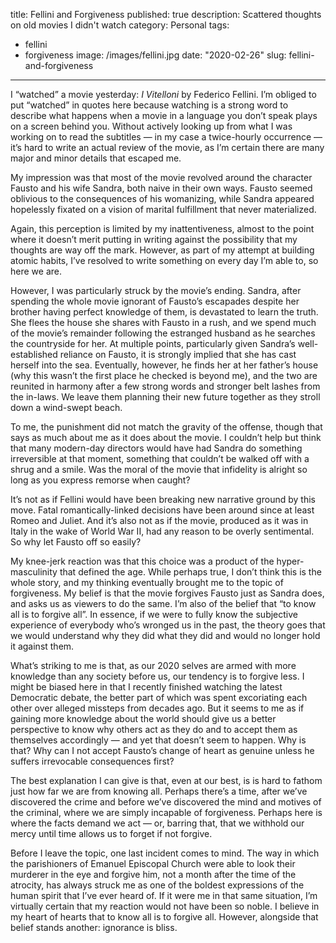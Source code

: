 title: Fellini and Forgiveness
published: true
description: Scattered thoughts on old movies I didn't watch
category: Personal
tags:
 - fellini
 - forgiveness
image: /images/fellini.jpg
date: "2020-02-26"
slug: fellini-and-forgiveness
---

I “watched” a movie yesterday: _I Vitelloni_ by Federico Fellini. I’m obliged to put “watched” in quotes here because watching is a strong word to describe what happens when a movie in a language you don’t speak plays on a screen behind you. Without actively looking up from what I was working on to read the subtitles — in my case a twice-hourly occurrence — it’s hard to write an actual review of the movie, as I’m certain there are many major and minor details that escaped me. 

My impression was that most of the movie revolved around the character Fausto and his wife Sandra, both naive in their own ways. Fausto seemed oblivious to the consequences of his womanizing, while Sandra appeared hopelessly fixated on a vision of marital fulfillment that never materialized. 

Again, this perception is limited by my inattentiveness, almost to the point where it doesn’t merit putting in writing against the possibility that my thoughts are way off the mark. However, as part of my attempt at building atomic habits, I’ve resolved to write something on every day I’m able to, so here we are.

However, I was particularly struck by the movie’s ending. Sandra, after spending the whole movie ignorant of Fausto’s escapades despite her brother having perfect knowledge of them, is devastated to learn the truth. She flees the house she shares with Fausto in a rush, and we spend much of the movie’s remainder following the estranged husband as he searches the countryside for her. At multiple points, particularly given Sandra’s well-established reliance on Fausto, it is strongly implied that she has cast herself into the sea. Eventually, however, he finds her at her father’s house (why this wasn’t the first place he checked is beyond me), and the two are reunited in harmony after a few strong words and stronger belt lashes from the in-laws. We leave them planning their new future together as they stroll down a wind-swept beach.

To me, the punishment did not match the gravity of the offense, though that says as much about me as it does about the movie. I couldn’t help but think that many modern-day directors would have had Sandra do something irreversible at that moment, something that couldn’t be walked off with a shrug and a smile. Was the moral of the movie that infidelity is alright so long as you express remorse when caught?

It’s not as if Fellini would have been breaking new narrative ground by this move. Fatal romantically-linked decisions have been around since at least Romeo and Juliet. And it’s also not as if the movie, produced as it was in Italy in the wake of World War II, had any reason to be overly sentimental. So why let Fausto off so easily?

My knee-jerk reaction was that this choice was a product of the hyper-masculinity that defined the age. While perhaps true, I don’t think this is the whole story, and my thinking eventually brought me to the topic of forgiveness. My belief is that the movie forgives Fausto just as Sandra does, and asks us as viewers to do the same. I’m also of the belief that “to know all is to forgive all”. In essence, if we were to fully know the subjective experience of everybody who’s wronged us in the past, the theory goes that we would understand why they did what they did and would no longer hold it against them. 

What’s striking to me is that, as our 2020 selves are armed with more knowledge than any society before us, our tendency is to forgive less. I might be biased here in that I recently finished watching the latest Democratic debate, the better part of which was spent excoriating each other over alleged missteps from decades ago. But it seems to me as if gaining more knowledge about the world should give us a better perspective to know why others act as they do and to accept them as themselves accordingly — and yet that doesn’t seem to happen. Why is that? Why can I not accept Fausto’s change of heart as genuine unless he suffers irrevocable consequences first?

The best explanation I can give is that, even at our best, is is hard to fathom just how far we are from knowing all. Perhaps there’s a time, after we’ve discovered the crime and before we’ve discovered the mind and motives of the criminal, where we are simply incapable of forgiveness. Perhaps here is where the facts demand we act — or, barring that, that we withhold our mercy until time allows us to forget if not forgive. 

Before I leave the topic, one last incident comes to mind. The way in which the parishioners of Emanuel Episcopal Church were able to look their murderer in the eye and forgive him, not a month after the time of the atrocity, has always struck me as one of the boldest expressions of the human spirit that I’ve ever heard of. If it were me in that same situation, I’m virtually certain that my reaction would not have been so noble. I believe in my heart of hearts that to know all is to forgive all. However, alongside that belief stands another: ignorance is bliss.